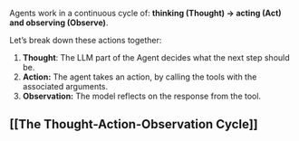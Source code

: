 Agents work in a continuous cycle of: **thinking (Thought) → acting (Act) and observing (Observe)**.

Let’s break down these actions together:

1. **Thought**: The LLM part of the Agent decides what the next step should be.
2. **Action:** The agent takes an action, by calling the tools with the associated arguments.
3. **Observation:** The model reflects on the response from the tool.

## [[The Thought-Action-Observation Cycle]]
